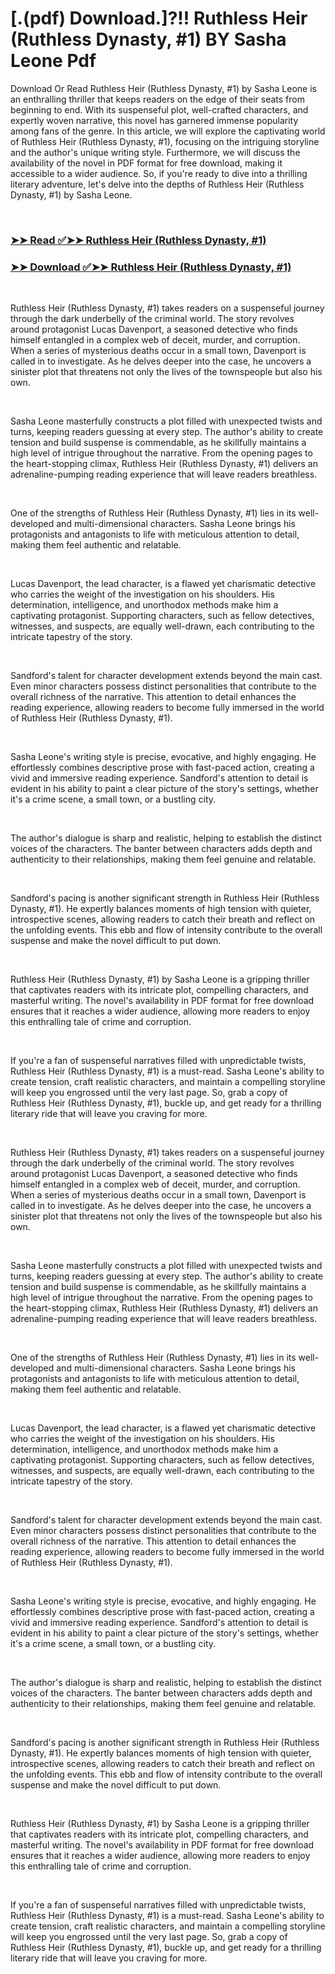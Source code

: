 # [.(pdf) Download.]?!! Ruthless Heir (Ruthless Dynasty, #1) BY Sasha Leone Pdf

<p>Download Or Read Ruthless Heir (Ruthless Dynasty, #1) by Sasha Leone is an enthralling thriller that keeps readers on the edge of their seats from beginning to end. With its suspenseful plot, well-crafted characters, and expertly woven narrative, this novel has garnered immense popularity among fans of the genre. In this article, we will explore the captivating world of Ruthless Heir (Ruthless Dynasty, #1), focusing on the intriguing storyline and the author's unique writing style. Furthermore, we will discuss the availability of the novel in PDF format for free download, making it accessible to a wider audience. So, if you're ready to dive into a thrilling literary adventure, let's delve into the depths of Ruthless Heir (Ruthless Dynasty, #1) by Sasha Leone.</p>
<p>&nbsp;</p>

### [➤➤ Read ✅➤➤ Ruthless Heir (Ruthless Dynasty, #1)](https://pdfworldnow.com/?book=59848940)

### [➤➤ Download ✅➤➤ Ruthless Heir (Ruthless Dynasty, #1)](https://pdfworldnow.com/?book=59848940)

<p>&nbsp;</p>
<p>Ruthless Heir (Ruthless Dynasty, #1) takes readers on a suspenseful journey through the dark underbelly of the criminal world. The story revolves around protagonist Lucas Davenport, a seasoned detective who finds himself entangled in a complex web of deceit, murder, and corruption. When a series of mysterious deaths occur in a small town, Davenport is called in to investigate. As he delves deeper into the case, he uncovers a sinister plot that threatens not only the lives of the townspeople but also his own.</p>
<p>&nbsp;</p>
<p>Sasha Leone masterfully constructs a plot filled with unexpected twists and turns, keeping readers guessing at every step. The author's ability to create tension and build suspense is commendable, as he skillfully maintains a high level of intrigue throughout the narrative. From the opening pages to the heart-stopping climax, Ruthless Heir (Ruthless Dynasty, #1) delivers an adrenaline-pumping reading experience that will leave readers breathless.</p>
<p>&nbsp;</p>
<p>One of the strengths of Ruthless Heir (Ruthless Dynasty, #1) lies in its well-developed and multi-dimensional characters. Sasha Leone brings his protagonists and antagonists to life with meticulous attention to detail, making them feel authentic and relatable.</p>
<p>&nbsp;</p>
<p>Lucas Davenport, the lead character, is a flawed yet charismatic detective who carries the weight of the investigation on his shoulders. His determination, intelligence, and unorthodox methods make him a captivating protagonist. Supporting characters, such as fellow detectives, witnesses, and suspects, are equally well-drawn, each contributing to the intricate tapestry of the story.</p>
<p>&nbsp;</p>
<p>Sandford's talent for character development extends beyond the main cast. Even minor characters possess distinct personalities that contribute to the overall richness of the narrative. This attention to detail enhances the reading experience, allowing readers to become fully immersed in the world of Ruthless Heir (Ruthless Dynasty, #1).</p>
<p>&nbsp;</p>
<p>Sasha Leone's writing style is precise, evocative, and highly engaging. He effortlessly combines descriptive prose with fast-paced action, creating a vivid and immersive reading experience. Sandford's attention to detail is evident in his ability to paint a clear picture of the story's settings, whether it's a crime scene, a small town, or a bustling city.</p>
<p>&nbsp;</p>
<p>The author's dialogue is sharp and realistic, helping to establish the distinct voices of the characters. The banter between characters adds depth and authenticity to their relationships, making them feel genuine and relatable.</p>
<p>&nbsp;</p>
<p>Sandford's pacing is another significant strength in Ruthless Heir (Ruthless Dynasty, #1). He expertly balances moments of high tension with quieter, introspective scenes, allowing readers to catch their breath and reflect on the unfolding events. This ebb and flow of intensity contribute to the overall suspense and make the novel difficult to put down.</p>
<p>&nbsp;</p>
<p>Ruthless Heir (Ruthless Dynasty, #1) by Sasha Leone is a gripping thriller that captivates readers with its intricate plot, compelling characters, and masterful writing. The novel's availability in PDF format for free download ensures that it reaches a wider audience, allowing more readers to enjoy this enthralling tale of crime and corruption.</p>
<p>&nbsp;</p>
<p>If you're a fan of suspenseful narratives filled with unpredictable twists, Ruthless Heir (Ruthless Dynasty, #1) is a must-read. Sasha Leone's ability to create tension, craft realistic characters, and maintain a compelling storyline will keep you engrossed until the very last page. So, grab a copy of Ruthless Heir (Ruthless Dynasty, #1), buckle up, and get ready for a thrilling literary ride that will leave you craving for more.</p>
<p>&nbsp;</p>
<p>Ruthless Heir (Ruthless Dynasty, #1) takes readers on a suspenseful journey through the dark underbelly of the criminal world. The story revolves around protagonist Lucas Davenport, a seasoned detective who finds himself entangled in a complex web of deceit, murder, and corruption. When a series of mysterious deaths occur in a small town, Davenport is called in to investigate. As he delves deeper into the case, he uncovers a sinister plot that threatens not only the lives of the townspeople but also his own.</p>
<p>&nbsp;</p>
<p>Sasha Leone masterfully constructs a plot filled with unexpected twists and turns, keeping readers guessing at every step. The author's ability to create tension and build suspense is commendable, as he skillfully maintains a high level of intrigue throughout the narrative. From the opening pages to the heart-stopping climax, Ruthless Heir (Ruthless Dynasty, #1) delivers an adrenaline-pumping reading experience that will leave readers breathless.</p>
<p>&nbsp;</p>
<p>One of the strengths of Ruthless Heir (Ruthless Dynasty, #1) lies in its well-developed and multi-dimensional characters. Sasha Leone brings his protagonists and antagonists to life with meticulous attention to detail, making them feel authentic and relatable.</p>
<p>&nbsp;</p>
<p>Lucas Davenport, the lead character, is a flawed yet charismatic detective who carries the weight of the investigation on his shoulders. His determination, intelligence, and unorthodox methods make him a captivating protagonist. Supporting characters, such as fellow detectives, witnesses, and suspects, are equally well-drawn, each contributing to the intricate tapestry of the story.</p>
<p>&nbsp;</p>
<p>Sandford's talent for character development extends beyond the main cast. Even minor characters possess distinct personalities that contribute to the overall richness of the narrative. This attention to detail enhances the reading experience, allowing readers to become fully immersed in the world of Ruthless Heir (Ruthless Dynasty, #1).</p>
<p>&nbsp;</p>
<p>Sasha Leone's writing style is precise, evocative, and highly engaging. He effortlessly combines descriptive prose with fast-paced action, creating a vivid and immersive reading experience. Sandford's attention to detail is evident in his ability to paint a clear picture of the story's settings, whether it's a crime scene, a small town, or a bustling city.</p>
<p>&nbsp;</p>
<p>The author's dialogue is sharp and realistic, helping to establish the distinct voices of the characters. The banter between characters adds depth and authenticity to their relationships, making them feel genuine and relatable.</p>
<p>&nbsp;</p>
<p>Sandford's pacing is another significant strength in Ruthless Heir (Ruthless Dynasty, #1). He expertly balances moments of high tension with quieter, introspective scenes, allowing readers to catch their breath and reflect on the unfolding events. This ebb and flow of intensity contribute to the overall suspense and make the novel difficult to put down.</p>
<p>&nbsp;</p>
<p>Ruthless Heir (Ruthless Dynasty, #1) by Sasha Leone is a gripping thriller that captivates readers with its intricate plot, compelling characters, and masterful writing. The novel's availability in PDF format for free download ensures that it reaches a wider audience, allowing more readers to enjoy this enthralling tale of crime and corruption.</p>
<p>&nbsp;</p>
<p>If you're a fan of suspenseful narratives filled with unpredictable twists, Ruthless Heir (Ruthless Dynasty, #1) is a must-read. Sasha Leone's ability to create tension, craft realistic characters, and maintain a compelling storyline will keep you engrossed until the very last page. So, grab a copy of Ruthless Heir (Ruthless Dynasty, #1), buckle up, and get ready for a thrilling literary ride that will leave you craving for more.</p>
<p>&nbsp;</p>
